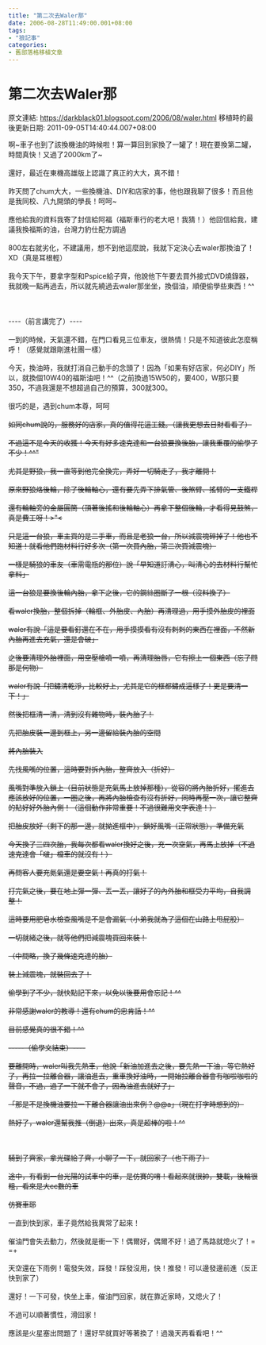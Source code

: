 ```yaml
---
title: "第二次去Waler那"
date: 2006-08-28T11:49:00.001+08:00
tags: 
- "狼記事"
categories:
- 舊部落格移植文章
---
```


# 第二次去Waler那

原文連結: https://darkblack01.blogspot.com/2006/08/waler.html
移植時的最後更新日期: 2011-09-05T14:40:44.007+08:00

啊~車子也到了該換機油的時候啦！算一算回到家換了一罐了！現在要換第二罐，時間真快！又過了2000km了~<br /><br />還好，最近在東機高雄版上認識了真正的大大，真不錯！<br /><br />昨天問了chum大大，一些換機油、DIY和店家的事，他也跟我聊了很多！而且他是我同校、八九開頭的學長！呵呵~<br /><br />應他給我的資料我寄了封信給阿福（福斯車行的老大吧！我猜！）他回信給我，建議我換福斯的油，台灣力豹仕配方調過<br /><br />800左右就劣化，不建議用，想不到他這麼說，我就下定決心去waler那換油了！XD（真是耳根輕）<br /><br />我今天下午，要拿字型和Pspice給子齊，他說他下午要去買外接式DVD燒錄器，我就晚一點再過去，所以就先繞過去waler那坐坐，換個油，順便偷學些東西！^^<br /><br /><a name='more'></a><br /><br />----（前言講完了）----<br /><br />一到的時候，天氣還不錯，在門口看見三位車友，很熱情！只是不知道彼此怎麼稱呼！（感覺就跟剛進社團一樣）<br /><br />今天，換油時，我就打消自己動手的念頭了！因為「如果有好店家，何必DIY」所以，就換個10W40的福斯油吧！^^（之前換過15W50的，要400，W那只要350，不過我還是不想超過自己的預算，300就300。<br /><br />很巧的是，遇到chum本尊，呵呵~~<br /><br />如同chum說的，服務好的店家，真的值得花這工錢。（讓我更想去日財看看了）<br /><br />不過這不是今天的收獲！今天有好多速克達和一台狼要換後胎，讓我重覆的偷學了不少！^^"<br /><br />尤其是野狼，我一直等到他完全換完，弄好一切騎走了，我才離開！<br /><br />原來野狼烙後輪，除了後輪軸心，還有要先弄下排氣管、後煞臂、搖臂的一支鐵桿<br /><br />還有輪軸旁的金屬圓筒（頂著後搖和後輪軸心）再拿下整個後輪，才看得見鼓煞，真是費工呀！&gt;"&lt;<br /><br />只是這一台狼，車主買的是二手車，而且是老狼一台，所以減震塊碎掉了！他也不知道！就看他們跑材料行好多次（第一次買內胎，第二次買減震塊）<br /><br />一樣是騎狼的車友（車需電瓶的那位）說「早知道訂清心，叫清心的去材料行幫忙拿料」<br /><br />這一台狼是要換後輪內胎，拿下之後，它的鋼絲圈斷了一根（沒料換了）<br /><br />看waler換胎，整個拆掉（輪框、外胎皮、內胎）再清理過，用手摸外胎皮的裡面<br /><br />waler有說「這是要看釘還在不在，用手摸摸看有沒有刺刺的東西在裡面，不然新內胎再進去充氣，還是會破」<br /><br />之後要清理外胎裡面，用空壓槍噴一噴，再清理胎唇，它有擦上一個東西（忘了問那是何物）<br /><br />waler有說「把鏽清乾淨，比較好上，尤其是它的框都鏽成這樣了！更是要清一下！」<br /><br />然後把框清一清，清到沒有雜物時，裝內胎了！<br /><br />先把胎皮裝一邊到框上，另一邊留給裝內胎的空間<br /><br />將內胎裝入<br /><br />先找風嘴的位置，這時要對拆內胎，整齊放入（折好）<br /><br />風嘴對準放入鎖上（目前狀態是充氣馬上放掉那種），從容的將內胎折好，擺進去應該放好的位置，一圈之後，再將內胎檢查有沒有折好，同時再壓一次，讓它整齊的貼好好外胎內側！（這個動作非常重要！不過很難用文字表達！）<br /><br />把胎皮放好（剩下的那一邊，就拗進框中），鎖好風嘴（正常狀態），準備充氣<br /><br />今天換了三四次胎，我每次都看waler換好之後，充一次空氣，再馬上放掉（不過速克達會「啵」檔車的就沒有！）<br /><br />再問客人要充氮氣還是要空氣！再真的打氣！<br /><br />打完氣之後，要在地上彈一彈、丟一丟，讓好了的內外胎和框受力平均，自我調整！<br /><br />這時要用肥皂水檢查風嘴是不是會漏氣（小弟我就為了這個在山路上甩屁股）<br /><br />一切就緒之後，就等他們把減震塊買回來裝！<br /><br />（中間略，換了幾條速克達的胎）<br /><br />裝上減震塊，就裝回去了！<br /><br />偷學到了不少，就快點記下來，以免以後要用會忘記！^^<br /><br />非常感謝waler的教導！還有chum的忠肯話！^^<br /><br />目前感覺真的很不錯！^^<br /><br />-----（偷學文結束）----<br /><br />要離開時，waler叫我先熱車，他說「新油加進去之後，要先熱一下油，等它熱好了，再拉一拉離合器，讓油進去，重車換好油時，一開始拉離合器會有咖啦咖啦的聲音，不過，過了一下就不會了，因為油進去就好了」<br /><br />「那是不是換機油要拉一下離合器讓油出來例？@@a」（現在打字時想到的）<br /><br />熱好了，waler還幫我推（倒退）出來，真是超棒的啦！^^<br /><br /><br /><br />騎到子齊家，拿光碟給子齊，小聊了一下，就回家了（也下雨了）<br /><br />途中，有看到一台光陽的試車中的車，是仿賽的唷！看起來就很帥，雙載，後輪很粗，看來是大cc數的車<br /><br />仿賽車耶~~<br /><br />一直到快到家，車子竟然給我異常了起來！<br /><br />催油門會失去動力，然後就是衝一下！偶爾好，偶爾不好！過了馬路就熄火了！= =+<br /><br />天空還在下雨例！電發失效，踩發！踩發沒用，快！推發！可以邊發邊前進（反正快到家了）<br /><br />還好！一下可發，快坐上車，催油門回家，就在靠近家時，又熄火了！<br /><br />不過可以順著慣性，滑回家！<br /><br />應該是火星塞出問題了！還好早就買好等著換了！過幾天再看看吧！^^
